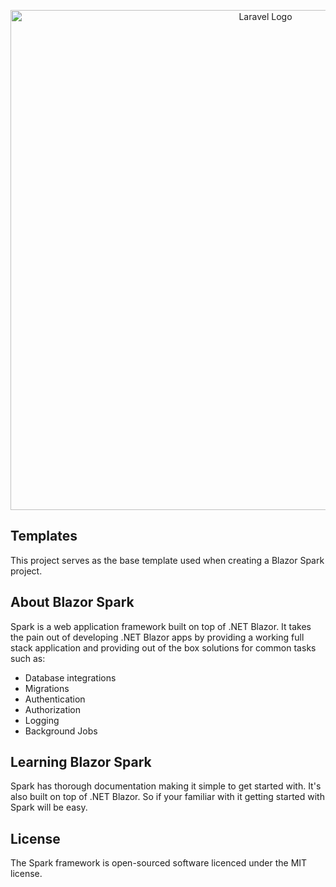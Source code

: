 ﻿<p align="center"><a href="https://laravel.com" target="_blank"><img src="https://blazorspark.com/spark-full-logo.png" width="800" alt="Laravel Logo"></a></p>

## Templates
This project serves as the base template used when creating a Blazor Spark project.

## About Blazor Spark
Spark is a web application framework built on top of .NET Blazor. It takes the pain out of developing .NET Blazor apps by providing a working full stack application and providing out of the box solutions for common tasks such as:

- Database integrations
- Migrations
- Authentication
- Authorization
- Logging
- Background Jobs

## Learning Blazor Spark
Spark has thorough documentation making it simple to get started with. It's also built on top of .NET Blazor. So if your familiar with it getting started with Spark will be easy.

## License
The Spark framework is open-sourced software licenced under the MIT license.